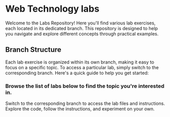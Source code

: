 # **Web Technology labs**
Welcome to the Labs Repository! Here you'll find various lab exercises, each located in its dedicated branch. This repository is designed to help you navigate and explore different concepts through practical examples.

## Branch Structure
Each lab exercise is organized within its own branch, making it easy to focus on a specific topic. To access a particular lab, simply switch to the corresponding branch. Here's a quick guide to help you get started:

### Browse the list of labs below to find the topic you're interested in.
Switch to the corresponding branch to access the lab files and instructions.
Explore the code, follow the instructions, and experiment on your own.

